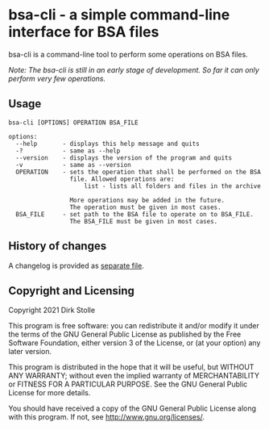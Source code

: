 # bsa-cli - a simple command-line interface for BSA files

bsa-cli is a command-line tool to perform some operations on BSA files.

_Note: The bsa-cli is still in an early stage of development. So far it can only
perform very few operations._

## Usage

```
bsa-cli [OPTIONS] OPERATION BSA_FILE

options:
  --help       - displays this help message and quits
  -?           - same as --help
  --version    - displays the version of the program and quits
  -v           - same as --version
  OPERATION    - sets the operation that shall be performed on the BSA
                 file. Allowed operations are:
                     list - lists all folders and files in the archive

                 More operations may be added in the future.
                 The operation must be given in most cases.
  BSA_FILE     - set path to the BSA file to operate on to BSA_FILE.
                 The BSA_FILE must be given in most cases.
```

## History of changes

A changelog is provided as [separate file](./changelog.md).

## Copyright and Licensing

Copyright 2021  Dirk Stolle

This program is free software: you can redistribute it and/or modify
it under the terms of the GNU General Public License as published by
the Free Software Foundation, either version 3 of the License, or
(at your option) any later version.

This program is distributed in the hope that it will be useful,
but WITHOUT ANY WARRANTY; without even the implied warranty of
MERCHANTABILITY or FITNESS FOR A PARTICULAR PURPOSE.  See the
GNU General Public License for more details.

You should have received a copy of the GNU General Public License
along with this program.  If not, see <http://www.gnu.org/licenses/>.
